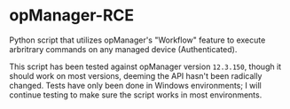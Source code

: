 # opManager-RCE
Python script that utilizes opManager's "Workflow" feature to execute arbritrary commands on any managed device (Authenticated).

This script has been tested against opManager version `12.3.150`, though it should work on most versions, deeming the API hasn't been radically changed. Tests have only been done in Windows environments; I will continue testing to make sure the script works in most environments. 
